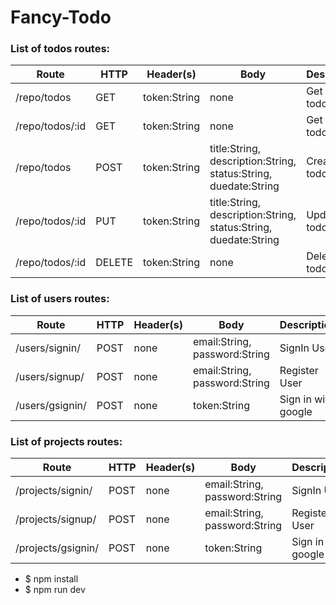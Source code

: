 # **Fancy-Todo**

### List of todos routes:
Route | HTTP | Header(s) | Body | Description 
------------ | ------------- | ------------- | ------------- | ------------- 
/repo/todos | GET | token:String | none | Get list of todos info 
/repo/todos/:id | GET | token:String | none | Get single todos info
/repo/todos | POST | token:String | title:String, description:String, status:String, duedate:String | Create a todos
/repo/todos/:id | PUT | token:String | title:String, description:String, status:String, duedate:String | Update a todos
/repo/todos/:id | DELETE | token:String | none | Delete a todos

### List of users routes:
Route | HTTP | Header(s) | Body | Description 
------------ | ------------- | ------------- | ------------- | ------------- 
/users/signin/ | POST | none | email:String, password:String | SignIn User
/users/signup/| POST | none | email:String, password:String | Register User
/users/gsignin/| POST | none | token:String | Sign in with google

### List of projects routes:
Route | HTTP | Header(s) | Body | Description 
------------ | ------------- | ------------- | ------------- | ------------- 
/projects/signin/ | POST | none | email:String, password:String | SignIn User
/projects/signup/| POST | none | email:String, password:String | Register User
/projects/gsignin/| POST | none | token:String | Sign in with google

* $ npm install
* $ npm run dev